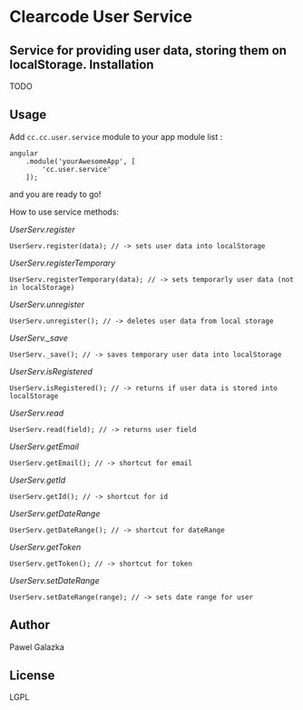 Clearcode User Service
=========

Service for providing user data, storing them on localStorage.
Installation
--------------
TODO


Usage
------

Add ``` cc.cc.user.service ``` module to your app module list :


```
angular
    .module('yourAwesomeApp', [
        'cc.user.service'
    ]);
```
and you are ready to go!

How to use service methods:

*UserServ.register*

```
UserServ.register(data); // -> sets user data into localStorage

```

*UserServ.registerTemporary*

```
UserServ.registerTemporary(data); // -> sets temporarly user data (not in localStorage)

```


*UserServ.unregister*

```
UserServ.unregister(); // -> deletes user data from local storage

```

*UserServ._save*

```
UserServ._save(); // -> saves temporary user data into localStorage
```

*UserServ.isRegistered*

```
UserServ.isRegistered(); // -> returns if user data is stored into localStorage

```

*UserServ.read*

```
UserServ.read(field); // -> returns user field

```


*UserServ.getEmail*

```
UserServ.getEmail(); // -> shortcut for email

```


*UserServ.getId*

```
UserServ.getId(); // -> shortcut for id

```


*UserServ.getDateRange*

```
UserServ.getDateRange(); // -> shortcut for dateRange

```

*UserServ.getToken*

```
UserServ.getToken(); // -> shortcut for token

```


*UserServ.setDateRange*

```
UserServ.setDateRange(range); // -> sets date range for user

```

Author
------

Pawel Galazka


License
----

LGPL

